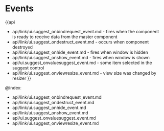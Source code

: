 
Events
=======

{{api
- api/link/ui.suggest_onbindrequest_event.md - fires when the component is ready to receive data from the master component
- api/link/ui.suggest_ondestruct_event.md - occurs when component destroyed
- api/link/ui.suggest_onhide_event.md - fires when window is hidden
- api/link/ui.suggest_onshow_event.md - fires when window is shown
- api/ui.suggest_onvaluesuggest_event.md - some item selected in the suggest control
- api/link/ui.suggest_onviewresize_event.md - view size was changed by resizer
}}

@index:
- api/link/ui.suggest_onbindrequest_event.md
- api/link/ui.suggest_ondestruct_event.md
- api/link/ui.suggest_onhide_event.md
- api/link/ui.suggest_onshow_event.md
- api/ui.suggest_onvaluesuggest_event.md
- api/link/ui.suggest_onviewresize_event.md


